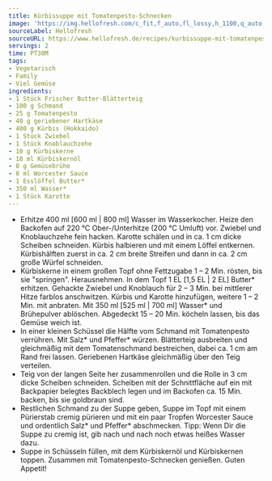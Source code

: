 ```yaml
---
title: Kürbissuppe mit Tomatenpesto-Schnecken
image: 'https://img.hellofresh.com/c_fit,f_auto,fl_lossy,h_1100,q_auto,w_2600/hellofresh_s3/image/kurbissuppe-mit-tomatenpesto-schnecken-a009c69f.jpg'
sourceLabel: Hellofresh
sourceURL: https://www.hellofresh.de/recipes/kurbissuppe-mit-tomatenpesto-schnecken-63282ecab584181916080f91
servings: 2
time: PT30M
tags:
- Vegetarisch
- Family
- Viel Gemüse
ingredients:
- 1 Stück Frischer Butter-Blätterteig
- 100 g Schmand
- 25 g Tomatenpesto
- 40 g geriebener Hartkäse
- 400 g Kürbis (Hokkaido)
- 1 Stück Zwiebel
- 1 Stück Knoblauchzehe
- 10 g Kürbiskerne
- 10 ml Kürbiskernöl
- 8 g Gemüsebrühe
- 8 ml Worcester Sauce
- 1 Esslöffel Butter*
- 350 ml Wasser*
- 1 Stück Karotte
---
```


- Erhitze 400 ml [600 ml | 800 ml] Wasser im Wasserkocher.  Heize den Backofen auf 220 °C Ober-/Unterhitze (200 °C Umluft) vor.  Zwiebel und Knoblauchzehe fein hacken.  Karotte schälen und in ca. 1 cm dicke Scheiben schneiden.  Kürbis halbieren und mit einem Löffel entkernen. Kürbishälften zuerst in ca. 2 cm breite Streifen und dann in ca. 2 cm große Würfel schneiden.
- Kürbiskerne in einem großen Topf ohne Fettzugabe 1 – 2 Min. rösten, bis sie "springen". Herausnehmen. In dem Topf 1 EL [1,5 EL | 2 EL] Butter\* erhitzen. Gehackte Zwiebel und Knoblauch für 2 – 3 Min. bei mittlerer Hitze farblos anschwitzen. Kürbis und Karotte hinzufügen, weitere 1 – 2 Min. mit anbraten. Mit 350 ml [525 ml | 700 ml] Wasser\* und Brühepulver ablöschen. Abgedeckt 15 – 20 Min. köcheln lassen, bis das Gemüse weich ist.
- In einer kleinen Schüssel die Hälfte vom Schmand mit Tomatenpesto verrühren. Mit Salz\* und Pfeffer\* würzen.  Blätterteig ausbreiten und gleichmäßig mit dem Tomatenschmand bestreichen, dabei ca. 1 cm am Rand frei lassen.  Geriebenen Hartkäse gleichmäßig über den Teig verteilen.
- Teig von der langen Seite her zusammenrollen und die Rolle in 3 cm dicke Scheiben schneiden. Scheiben mit der Schnittfläche auf ein mit Backpapier belegtes Backblech legen und im Backofen ca. 15 Min. backen, bis sie goldbraun sind.
- Restlichen Schmand zu der Suppe geben, Suppe im Topf mit einem Pürierstab cremig pürieren und mit ein paar Tropfen Worcester Sauce und ordentlich Salz\* und Pfeffer\* abschmecken.  Tipp: Wenn Dir die Suppe zu cremig ist, gib nach und nach noch etwas heißes Wasser dazu.
- Suppe in Schüsseln füllen, mit dem Kürbiskernöl und Kürbiskernen toppen. Zusammen mit Tomatenpesto-Schnecken genießen.  Guten Appetit!

